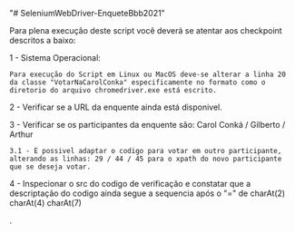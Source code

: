 "# SeleniumWebDriver-EnqueteBbb2021" 

Para plena execução deste script você deverá se atentar aos checkpoint descritos a baixo:

1 - Sistema Operacional: 

    Para execução do Script em Linux ou MacOS deve-se alterar a linha 20 da classe "VotarNaCarolConka" especificamente no formato como o diretorio do arquivo chromedriver.exe está escrito.

2 - Verificar se a URL da enquente ainda está disponivel.

3 - Verificar se os participantes da enquente são: Carol Conká / Gilberto / Arthur

    3.1 - É possivel adaptar o codigo para votar em outro participante, alterando as linhas: 29 / 44 / 45 para o xpath do novo participante que se deseja votar.

4 - Inspecionar o src do codigo de verificação e constatar que a descriptação do codigo ainda segue a sequencia após o "=" de charAt(2) charAt(4) charAt(7)   

.